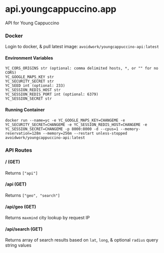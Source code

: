 # api.youngcappuccino.app
API for Young Cappuccino

### Docker
Login to docker, & pull latest image: `avoidwork/youngcappuccino-api:latest`

#### Environment Variables

```
YC_CORS_ORIGINS str (optional: comma delimited hosts, *, or "" for no CORS)
YC_GOOGLE_MAPS_KEY str
YC_SECURITY_SECRET str
YC_SEED int (optional: 233)
YC_SESSION_REDIS_HOST str
YC_SESSION_REDIS_PORT int (optional: 6379)
YC_SESSION_SECRET str
```

#### Running Container
`docker run --name=yc -e YC_GOOGLE_MAPS_KEY=CHANGEME -e YC_SECURITY_SECRET=CHANGEME -e YC_SESSION_REDIS_HOST=CHANGEME -e YC_SESSION_SECRET=CHANGEME -p 8000:8000 -d --cpus=1 --memory-reservation=128m --memory=256m --restart unless-stopped avoidwork/youngcappuccino-api:latest`

### API Routes

#### / (GET)
Returns `["api"]`

#### /api (GET)
Returns `["geo", "search"]`

#### /api/geo (GET)
Returns `maxmind` city lookup by request IP

#### /api/search (GET)
Returns array of search results based on `lat`, `long`, & optional `radius` query string values
